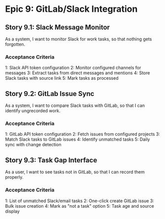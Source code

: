 # Epic 9: GitLab/Slack Integration

## Story 9.1: Slack Message Monitor

As a system,
I want to monitor Slack for work tasks,
so that nothing gets forgotten.

### Acceptance Criteria

1: Slack API token configuration
2: Monitor configured channels for messages
3: Extract tasks from direct messages and mentions
4: Store Slack tasks with source link
5: Mark tasks as processed

## Story 9.2: GitLab Issue Sync

As a system,
I want to compare Slack tasks with GitLab,
so that I can identify ungrecorded work.

### Acceptance Criteria

1: GitLab API token configuration
2: Fetch issues from configured projects
3: Match Slack tasks to GitLab issues
4: Identify unmatched tasks
5: Daily sync with change detection

## Story 9.3: Task Gap Interface

As a user,
I want to see tasks not in GitLab,
so that I can record them properly.

### Acceptance Criteria

1: List of unmatched Slack/email tasks
2: One-click create GitLab issue
3: Bulk issue creation
4: Mark as "not a task" option
5: Task age and source display
